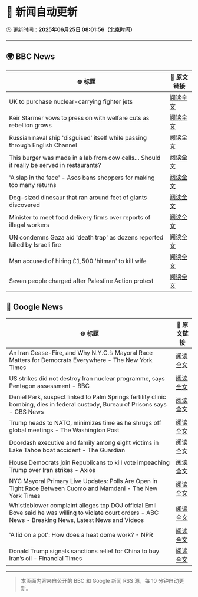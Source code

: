 # 🧠 新闻自动更新

🕒 更新时间：**2025年06月25日 08:01:56（北京时间）**

---

## 🌍 BBC News

| 🌐 标题 | 🔗 原文链接 |
|--------|-------------|
| UK to purchase nuclear-carrying fighter jets | [阅读全文](https://www.bbc.com/news/articles/c335406gxdvo) |
| Keir Starmer vows to press on with welfare cuts as rebellion grows | [阅读全文](https://www.bbc.com/news/articles/c04dn3v616yo) |
| Russian naval ship 'disguised' itself while passing through English Channel | [阅读全文](https://www.bbc.com/news/articles/c62gq6y62d1o) |
| This burger was made in a lab from cow cells… Should it really be served in restaurants? | [阅读全文](https://www.bbc.com/news/articles/cgrxnlpln24o) |
| 'A slap in the face' - Asos bans shoppers for making too many returns | [阅读全文](https://www.bbc.com/news/articles/cnvmj4e81nzo) |
| Dog-sized dinosaur that ran around feet of giants discovered | [阅读全文](https://www.bbc.com/news/articles/cglzy4zndp0o) |
| Minister to meet food delivery firms over reports of illegal workers | [阅读全文](https://www.bbc.com/news/articles/cj615p5y5kko) |
| UN condemns Gaza aid 'death trap' as dozens reported killed by Israeli fire | [阅读全文](https://www.bbc.com/news/articles/c15wz2ee05do) |
| Man accused of hiring £1,500 'hitman' to kill wife | [阅读全文](https://www.bbc.com/news/articles/cg5zym26v10o) |
| Seven people charged after Palestine Action protest | [阅读全文](https://www.bbc.com/news/articles/cj0m2g0ylrmo) |

## 📰 Google News

| 🌐 标题 | 🔗 原文链接 |
|--------|-------------|
| An Iran Cease-Fire, and Why N.Y.C.’s Mayoral Race Matters for Democrats Everywhere - The New York Times | [阅读全文](https://news.google.com/rss/articles/CBMilAFBVV95cUxNRHQxcThiS2Z5LUVUT28wc1hPVXdXcjBMR2lrVGozazh4eGRVOW4xbGliUm83emxkOUd1S25GUmktd01LU2c5amc5NTNZRi1vaW16eXpxMHczNDZ6LVVxM3RoMVFnN2pDbzJsVFZYb09oZFptYng5bTF3UFFZQ0FoMWs2Sy1Jb01OZHo3bVN1M0xUSWJE?oc=5) |
| US strikes did not destroy Iran nuclear programme, says Pentagon assessment - BBC | [阅读全文](https://news.google.com/rss/articles/CBMiWkFVX3lxTE1MRnZhRlJBTUpqc0MzSlh3UG5WcEVPTk1jUEZUR3E4QkV0RWFSajNQc1dOUFJPSkc0OWNRSDlPRURsY0VOU0puLWNNdnFTVmN3a1k1eHV5YVdVZ9IBX0FVX3lxTFBXTWY1cHdScmhoVmRZSDFYTHdENjBiREVMTkZjUGhza3FjclM4VzdySnV6MnFHSHAyaGRFWGY4eVZjOFQzM1VITnFSQ2VmbWhwNnRqM3VCOHU1TkRDaEUw?oc=5) |
| Daniel Park, suspect linked to Palm Springs fertility clinic bombing, dies in federal custody, Bureau of Prisons says - CBS News | [阅读全文](https://news.google.com/rss/articles/CBMipAFBVV95cUxORWRlS01fY0VHalJ3d09BbG9KaHBxRUZ6VkZPNWhiek5HUTkzSF9udmR0SWRNTGd1eER3SmdFOUhrUmhobU1kLTdaeHEzYTB3VWVKWjdGbEhGeDJYbERwdUdRLS1qaUZxLWlGMUZFRXNyQ0hNVktkalhlUmtZMVNjTjl4QTlYSjZzdlBoYU5tdlRFX2tZa0NhcHd0cm5JcnZXU2ZBetIBqgFBVV95cUxPcUs0OXNmSXhXankzcFIwRTJreTRHSFRTVFVib2FxSWl3ZFd5dlNHcUdKODBXVXlfQW90cVRPVnJybDFXWWhxMm9aWGFUeUdyWFFFR0lSYXl6TGtEMEktSjRWOUZZMEdpZk5SaXdEdm8zaU9Oa21SaGJWekhmQnp2VkliTTlqREJhVjJqOTZsRDllcUMzczRmWWRUV1d5N2FILUltcjlrYzZrZw?oc=5) |
| Trump heads to NATO, minimizes time as he shrugs off global meetings - The Washington Post | [阅读全文](https://news.google.com/rss/articles/CBMiekFVX3lxTE9JRDR5X3R2Q0xFTm1DQ3FYZWh3dGZVX0RSczE4MVpoTzBVM2hUODM2TTRvUFBlNDdwQ1RFQWNrVTBudjZ6dTU0dzg4dWpqMUdXZTJVakRwc0Nkak94T25qV0FKa1hlZU5WU3M5S25RZWlhVjVQUkdUa193?oc=5) |
| Doordash executive and family among eight victims in Lake Tahoe boat accident - The Guardian | [阅读全文](https://news.google.com/rss/articles/CBMilAFBVV95cUxPRGh4QVY4OEp6X2diUEtyaTlJVGQxYm5FNE5mdWNraTZpd1JrTFF6dW54ZmVNdzNpaGo5QzREdW0zcVQ1cXBjb3kzVUlFbWpMbnNncXEySVhsc0gzVk81aUFnMV9SWUdCcjE1dTBVb0VqVE9TekZXcFNWY0t6LTdkUThhX29nOHFOTHNxZGVxbTEya3RW?oc=5) |
| House Democrats join Republicans to kill vote impeaching Trump over Iran strikes - Axios | [阅读全文](https://news.google.com/rss/articles/CBMihwFBVV95cUxNWDQ4N29VZVpjUVBxT0tIUWZPRWQtZDFTODFLZ2dZTHNOeFAxamZTVExSY2loWlduM1lJazNlQ29YeVRoMGMyZ1BBSnV2bE44T1Z0bEI5TG1ITDVPLUw1aXdKQmlqSTZ6M0FmcU5kR1d2LTJlZnJBWnJWZTdoalNuQlE2M1Q1ajQ?oc=5) |
| NYC Mayoral Primary Live Updates: Polls Are Open in Tight Race Between Cuomo and Mamdani - The New York Times | [阅读全文](https://news.google.com/rss/articles/CBMijwFBVV95cUxPVlQzWHZkZ0N3SVA3aHpSbUVwOHVkaUdzZl9jY015dGh2SVdWQWFLbm5IdEhkNzAtLUZfVGNfaGNHTmdaX0hQRWN4RnU3LVV4N01qUWNHQVpLbG9naHo1NmZ0NGs2RG1Va0NfalE2THROV2wxTWRHQ3hubzRaZ21vczhzM2ZiWmRfZG9VVElicw?oc=5) |
| Whistleblower complaint alleges top DOJ official Emil Bove said he was willing to violate court orders - ABC News - Breaking News, Latest News and Videos | [阅读全文](https://news.google.com/rss/articles/CBMipgFBVV95cUxNRVpHMGRsOGtNUE9KZmpLaGV0c2VMYzNybDJ4bFNBN2Q4dG9oX3ZTWUlaSnBiTjd4TXU2bkhaQ0NGLTJnTi14aUtUay1VZklIalFtVG1GSFlsRjNwYk13bTZfS0Ewa2NCQS1WQmxwOTdHcnR2S2JENGJOdU11V0VzeHdIUFdjcmtEWWVmNWhxTmRONkY5WHlTVF9FbG8zeldvOXNUZW5B0gGrAUFVX3lxTE1IWTNqNkp0bkxLUWpDNkdNaENqZ1ZXcm10THFqMG54dW9xZ0hMQzNrVGs3dkhyamV6WTBPd0pvcDZxNk1EdHVxbXdhSFFxeXpOTzJfUkp1V2I2aDhfQm92alZORHNlTUFIeGlWSDRmdWczcldfWXFXNUx1QUFfa2xzOU10b05QaXZzUEFYbFI0THV3UHEtOXdySWVQVnA0dDBNX2FMRHZRU1AwSQ?oc=5) |
| 'A lid on a pot': How does a heat dome work? - NPR | [阅读全文](https://news.google.com/rss/articles/CBMifkFVX3lxTFBqUkc4blBudm5jZ2ctZXVJTEFxd3BUQ3NnZkY0aDhPZWY1ekxzMlpOM3JER0t5UEs5M3VoM2FZd1V3dWNFTXJ5eDNQTjNGQnZsNmhNV2FnMnhuS1ByUDdwTUd5aUlBTTRxb2FrUjJSM3VKVUtLX2JpZnRfVkFRQQ?oc=5) |
| Donald Trump signals sanctions relief for China to buy Iran’s oil - Financial Times | [阅读全文](https://news.google.com/rss/articles/CBMicEFVX3lxTE1WOEZfU294ajl6SU52amlVc0p6LVZMQldzSEZ0MXdLUnROUTcybFZTS2p3dXJPS2NuemFrMVdJcmVLR1QyZ0NiWkRtU0sxb1JqVFZ1NVVHbUtaZGZRSFoxWkZURHRSaVZfMzg0ZWdKQ0Y?oc=5) |

---
> 本页面内容来自公开的 BBC 和 Google 新闻 RSS 源，每 10 分钟自动更新。